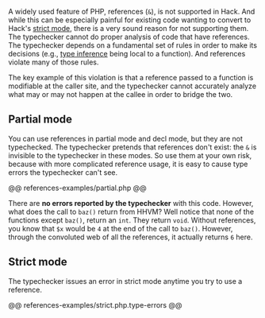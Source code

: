 A widely used feature of PHP, references (`&`), is not supported in Hack. And while this can be especially painful for existing code wanting to convert to Hack's [strict mode](../typechecker/modes.md#strict-mode), there is a very sound reason for not supporting them. The typechecker cannot do proper analysis of code that have references. The typechecker depends on a fundamental set of rules in order to make its decisions (e.g., [type inference](/hack/types/inference.md) being local to a function). And references violate many of those rules.

The key example of this violation is that a reference passed to a function is modifiable at the caller site, and the typechecker cannot accurately analyze what may or may not happen at the callee in order to bridge the two. 

## Partial mode

You can use references in partial mode and decl mode, but they are not typechecked. The typechecker pretends that references don't exist: the `&` is invisible to the typechecker in these modes. So use them at your own risk, because with more complicated reference usage, it is easy to cause type errors the typechecker can't see.

@@ references-examples/partial.php @@

There are **no errors reported by the typechecker** with this code. However, what does the call to `baz()` return from HHVM? Well notice that none of the functions except `baz()`, return an `int`. They return `void`. Without references, you know that `$x` would be `4` at the end of the call to `baz()`. However, through the convoluted web of all the references, it actually returns `6` here.

## Strict mode

The typechecker issues an error in strict mode anytime you try to use a reference. 

@@ references-examples/strict.php.type-errors @@
